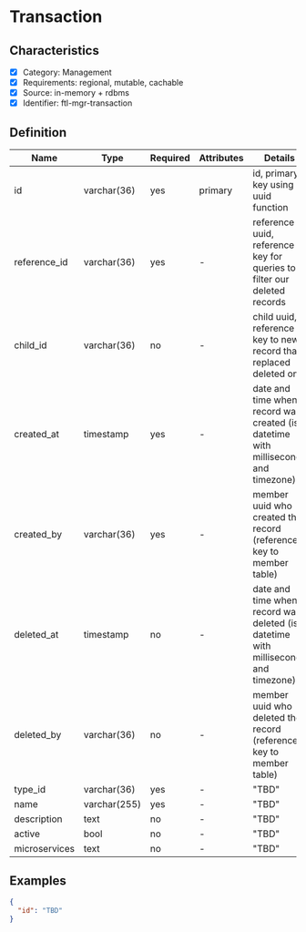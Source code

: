 # Transaction

## Characteristics

- [x] Category: Management
- [x] Requirements: regional, mutable, cachable
- [x] Source: in-memory + rdbms
- [x] Identifier: ftl-mgr-transaction

## Definition

Name | Type | Required | Attributes | Details
-----|------|----------|------------|--------
id | varchar(36) | yes | primary | id, primary key using uuid function
reference_id | varchar(36) | yes | - | reference uuid, reference key for queries to filter our deleted records
child_id | varchar(36) | no | - | child uuid, reference key to new record that replaced deleted one
created_at | timestamp | yes | - | date and time when record was created (iso datetime with milliseconds and timezone)
created_by | varchar(36) | yes | - | member uuid who created the record (reference key to member table)
deleted_at | timestamp | no | - | date and time when record was deleted (iso datetime with milliseconds and timezone)
deleted_by | varchar(36) | no | - | member uuid who deleted the record (reference key to member table)
type_id | varchar(36) | yes | - | "TBD"
name | varchar(255) | yes | - | "TBD"
description | text | no | - | "TBD"
active | bool | no | - | "TBD"
microservices | text | no | - | "TBD"

## Examples

```json
{
  "id": "TBD"
}
```
